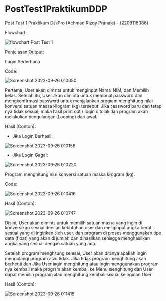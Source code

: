 # PostTest1PraktikumDDP
Post Test 1 Praktikum DasPro (Achmad Rizqy Pranata) - (2209116086)

Flowchart: 

![flowchart Post Test 1](https://github.com/achmadrizqypranata/PostTest1PraktikumDDP/assets/144988929/e5012966-01b9-4fc9-bca8-01918fabffa7)

Penjelasan Output:

Login Sederhana

Code:

![Screenshot 2023-09-26 010050](https://github.com/achmadrizqypranata/PostTest1PraktikumDDP/assets/144988929/116f8443-af40-4a45-b62f-e80e6768f4db)

Pertama, User akan diminta untuk menginput Nama, NIM, dan Memilih kelas. Setelah itu, User akan diminta untuk membuat password dan mengkonfirmasi password untuk menjalankan program menghitung nilai konversi satuan massa kilogram (kg) tersebut. Jika password baru dan tetap nya tidak sesuai, maka hasil print out / login ditolak dan program akan melakukan pengulangan (Looping) dari awal. 

Hasil (Contoh):

- Jika Login Berhasil:

![Screenshot 2023-09-26 010156](https://github.com/achmadrizqypranata/PostTest1PraktikumDDP/assets/144988929/be2a38a7-6014-434e-bf54-878f61978067)

- Jika Login Gagal:

![Screenshot 2023-09-26 010220](https://github.com/achmadrizqypranata/PostTest1PraktikumDDP/assets/144988929/df085e06-fc8a-4b8e-ac74-0bd69401301b)

Program menghitung nilai konversi satuan massa kilogram (kg).

Code:

![Screenshot 2023-09-26 010416](https://github.com/achmadrizqypranata/PostTest1PraktikumDDP/assets/144988929/84060732-bf36-410f-a8f5-880235775e2c)

Hasil (Contoh):

![Screenshot 2023-09-26 010747](https://github.com/achmadrizqypranata/PostTest1PraktikumDDP/assets/144988929/7372f62d-477e-4d1c-a068-2383ead1e6e9)

Disini, User akan diminta untuk memilih satuan massa yang ingin di konversikan sesuai dengan kebutuhan user dan menginput angka berat sesuai yang di inginkan oleh user. dan program di proses menggunakan tipe data (float) yang akan di jumlah dan dihasilkan sehingga menghasilkan angka yang sesuai dengan satuan yang ada.

Setelah program menghitung selesai, User akan ditanya apakah ingin mengulangi program atau tidak. Jika tidak program menghitung akan berhenti dan Jika User ingin menghitung atau ingin menggunakan program nya kembali maka program akan kembali ke Menu menghitung dan User dapat memilih program atau menghitung kembali sesuai keinginan User

Hasil (Contoh):

![Screenshot 2023-09-26 011415](https://github.com/achmadrizqypranata/PostTest1PraktikumDDP/assets/144988929/adb4a351-418f-403b-8548-f309eb02677a)
